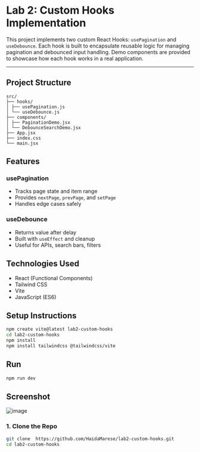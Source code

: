 #  Lab 2: Custom Hooks Implementation 

This project implements two custom React Hooks: `usePagination` and `useDebounce`. Each hook is built to encapsulate reusable logic for managing pagination and debounced input handling. Demo components are provided to showcase how each hook works in a real application.

---

## Project Structure

```
src/
├── hooks/
│ ├── usePagination.js
│ └── useDebounce.js
├── components/
│ ├── PaginationDemo.jsx
│ └── DebounceSearchDemo.jsx
├── App.jsx
├── index.css
└── main.jsx
```
 
## Features
### usePagination
- Tracks page state and item range
- Provides `nextPage`, `prevPage`, and `setPage`
- Handles edge cases safely

### useDebounce
- Returns value after delay
- Built with `useEffect` and cleanup
- Useful for APIs, search bars, filters

## Technologies Used

- React (Functional Components)
- Tailwind CSS
- Vite
- JavaScript (ES6)

## Setup Instructions

```bash
npm create vite@latest lab2-custom-hooks
cd lab2-custom-hooks
npm install
npm install tailwindcss @tailwindcss/vite
```

## Run
``` bash
npm run dev
```

## Screenshot

![image](https://github.com/user-attachments/assets/46c74931-0bd2-4328-97d7-6e6ca266f39d)


### 1. Clone the Repo

```bash
git clone  https://github.com/HaidaMarese/lab2-custom-hooks.git
cd lab2-custom-hooks
```



